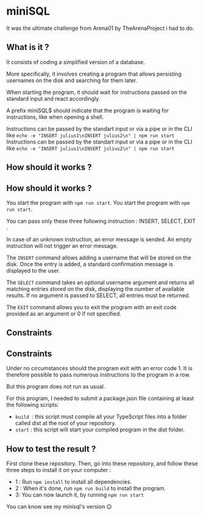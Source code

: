 # miniSQL
It was the ultimate challenge from Arena01 by TheArenaProject i had to do.  

<h2>What is it ?</h2>
It consists of coding a simplified version of a database.

More specifically, it involves creating a program that allows persisting usernames on the disk and searching for them later.

When starting the program, it should wait for instructions passed on the standard input and react accordingly.

A prefix miniSQL$ should indicate that the program is waiting for instructions, like when opening a shell.

Instructions can be passed by the standart input or via a pipe or in the CLI like ``` echo -e "INSERT julius1\nINSERT julius2\n" | npm run start ```
Instructions can be passed by the standart input or via a pipe or in the CLI like ``` echo -e "INSERT julius1\nINSERT julius2\n" | npm run start ```

<h2>How should it works ?</h2>
<h2>How should it works ?</h2>

You start the program with ```npm run start```.
You start the program with ```npm run start```.

You can pass only these three following instruction : INSERT, SELECT, EXIT .

In case of an unknown instruction, an error message is sended.
An empty instruction will not trigger an error message.

The ```INSERT``` command allows adding a username that will be stored on the disk.
Once the entry is added, a standard confirmation message is displayed to the user.

The ```SELECT``` command takes an optional username argument and returns all matching entries stored on the disk, displaying the number of available results. If no argument is passed to SELECT, all entries must be returned.

The ```EXIT``` command allows you to exit the program with an exit code provided as an argument or 0 if not specified.

<h2>Constraints</h2>
<h2>Constraints</h2>

Under no circumstances should the program exit with an error code 1.
It is therefore possible to pass numerous instructions to the program in a row.

But this program does not run as usual.

For this program, I needed to submit a package.json file containing at least the following scripts:

 - ```build ```: this script must compile all your TypeScript files into a folder called dist at the root of your repository. 
 - ```start``` : this script will start your compiled program in the dist folder.

<h2>How to test the result ?</h2>

First clone these repository. Then, go into these repository, and follow these three steps to install it on your computer : 

- 1 : Run ```npm install``` to install all dependencies.
- 2 : When it's done, run ```npm run build``` to install the program.
- 3: You can now launch it, by running ```npm run start```

You can know see my minisql's version 😉